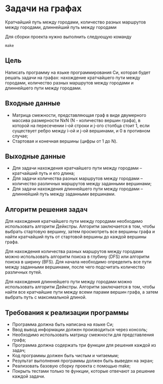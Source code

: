 # Задачи на графах 
Кратчайший путь между городами, количество разных маршрутов между городами, длиннейший путь между городами

Для сборки проекта нужно выполнить следующую команду
```
make
```

## Цель
Написать программу на языке программирования Си, которая будет решать задачи на графах: нахождение кратчайшего пути между городами, количество разных маршрутов между городами и длиннейшего пути между городами.

## Входные данные
- Матрица смежности, представляющая граф в виде двумерного массива размерности NxN (N - количество вершин графа), в которой на пересечении i-ой строки и j-ого столбца стоит 1, если существует ребро между i-ой и j-ой вершинами, и 0 в противном случае;
- Cтартовая и конечная вершины (цифры от 1 до N).

## Выходные данные
- Для задачи нахождения кратчайшего пути между городами – кратчайший путь и его длина;
- Для задачи количества разных маршрутов между городами – количество различных маршрутов между заданными вершинами;
- Для задачи нахождения длиннейшего пути между городами – длиннейший путь между заданными вершинами.

## Алгоритм решения задач
Для нахождения кратчайшего пути между городами необходимо использовать алгоритм Дейкстры. Алгоритм заключается в том, чтобы выбрать стартовую вершину, затем просмотреть все вершины графа и найти кратчайший путь от стартовой вершины до каждой вершины графа.

Для нахождения количества разных маршрутов между городами можно использовать алгоритм поиска в глубину (DFS) или алгоритм поиска в ширину (BFS). Для начала необходимо определить все пути между заданными вершинами, после чего подсчитать количество различных путей.

Для нахождения длиннейшего пути между городами можно использовать алгоритм Дейкстры. Алгоритм заключается в том, чтобы найти все кратчайшие пути между всеми парами вершин графа, а затем выбрать путь с максимальной длиной.

## Требования к реализации программы
- Программа должна быть написана на языке Си;
- Ввод вывод информации должен производиться через консоль;
- Необходимо использовать матрицу смежности для представления графа;
- Программа должна содержать три функции для решения каждой из задач;
- Код программы должен быть чистым и читаемым;
- Результат выполнения программы должен быть выведен на экран;
- Реализовать базовую сборку проекта с помощью make;
- Покрыть тестами только те функции, которые отвечают за решение каждой задачи.
